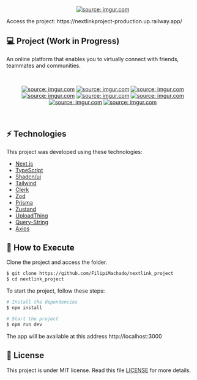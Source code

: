 <p align="center">
  <a href="https://imgur.com/JZ8mYYm"><img src="https://imgur.com/JZ8mYYm.png" title="source: imgur.com" /></a>
</p>

<p>Access the project: https://nextlinkproject-production.up.railway.app/</p>

## 💻 Project (Work in Progress)

An online platform that enables you to virtually connect with friends, teammates and communities.

<br>

<p align="center">
  <a href="https://i.imgur.com/exc2Y0n.png"><img src="https://i.imgur.com/exc2Y0n.png" title="source: imgur.com" /></a>
  <a href="https://i.imgur.com/oxxbJb7.png"><img src="https://i.imgur.com/oxxbJb7.png" title="source: imgur.com" /></a>
  <a href="https://i.imgur.com/8nMwr1s.png"><img src="https://i.imgur.com/8nMwr1s.png" title="source: imgur.com" /></a>
  <a href="https://i.imgur.com/5PLky01.png"><img src="https://i.imgur.com/5PLky01.png" title="source: imgur.com" /></a>
  <a href="https://i.imgur.com/acBqrK0.png"><img src="https://i.imgur.com/acBqrK0.png" title="source: imgur.com" /></a>
  <a href="https://i.imgur.com/vdvjNQA.png"><img src="https://i.imgur.com/vdvjNQA.png" title="source: imgur.com" /></a>
  <a href="https://i.imgur.com/nbuxnAX.png"><img src="https://i.imgur.com/nbuxnAX.png" title="source: imgur.com" /></a>
  <a href="https://i.imgur.com/N3vfnKn.png"><img src="https://i.imgur.com/N3vfnKn.png" title="source: imgur.com" /></a>
</p>

<br>

## ⚡ Technologies

This project was developed using these technologies:

- [Next.js](https://nextjs.org/)
- [TypeScript](https://www.typescriptlang.org/)
- [Shadcn/ui](https://ui.shadcn.com/)
- [Tailwind](https://tailwindcss.com/)
- [Clerk](https://clerk.com/)
- [Zod](https://zod.dev/)
- [Prisma](https://www.prisma.io/)
- [Zustand](https://github.com/pmndrs/zustand)
- [UploadThing](https://uploadthing.com/)
- [Query-String](https://www.npmjs.com/package/query-string)
- [Axios](https://axios-http.com/)

## 🚀 How to Execute

Clone the project and access the folder.

```bash
$ git clone https://github.com/FilipiMachado/nextlink_project
$ cd nextlink_project
```

To start the project, follow these steps:
```bash
# Install the dependencies
$ npm install

# Start the project
$ npm run dev
```
The app will be available at this address http://localhost:3000

## 📝 License

This project is under MIT license. Read this file [LICENSE](LICENSE.md) for more details.
